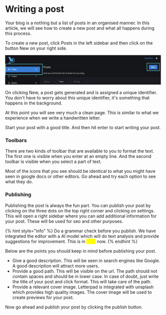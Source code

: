 # Writing a post

Your blog is a nothing but a list of posts in an organised manner. In this article, we will see how to create a new post and what all happens during this process.

To create a new post, click Posts in the left sidebar and then click on the button New on your right side.

![](<../.gitbook/assets/Screenshot 2022-03-22 at 21.08.46.png>)

On clicking New, a post gets generated and is assigned a unique identifier. You don't have to worry about this unique identifier, it's something that happens in the background.&#x20;

At this point you will see very much a clean page.  This is similar to what we experience when we write a handwritten letter.

Start your post with a good title. And then hit enter to start writing your post.

### Toolbars&#x20;

There are two kinds of toolbar that are available to you to format the text. The first one is visible when you enter at an empty line. And the second toolbar is visible when you select a part of text.

Most of the icons that you see should be identical to what you might have seen in google docs or other editors. Go ahead and try each option to see what they do.

### Publishing

Publishing the post is always the fun part. You can publish your post by clicking on the three dots on the top right corner and clicking on settings. This will open a right sidebar where you can add additional information for your post. These will be used for seo and other purposes.

{% hint style="info" %}
Do a grammar check before you publish. We have integrated the editor with a AI model which will do text analysis and provide suggestions for improvement. This is in _<mark style="color:yellow;">beta</mark>_ now.
{% endhint %}

Below are the points you should keep in mind before publishing your post.&#x20;

* Give a good description. This will be seen in search engines like Google. A good description will attract more users.
* Provide a good path. This will be visible on the url. The path should not contain spaces and should be in lower case. In case of doubt, just write the title of your post and click format. This will take care of the path.
* Provide a relevant cover image. Letterpad is integrated with unsplash which provides high quality images. The cover image will be used to create previews for your post.&#x20;

Now go ahead and publish your post by clicking the publish button.




